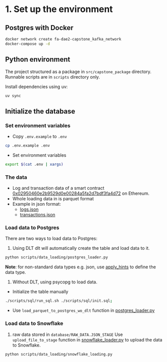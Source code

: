 # 1. Set up the environment

## Postgres with Docker

```bash
docker network create fa-dae2-capstone_kafka_network
docker-compose up -d
```
## Python environment
The project structured as a package in `src/capstone_package` directory. Runnable scripts are in `scripts` directory only.

Install dependencies using uv:
```bash
uv sync
```

## Initialize the database

### Set environment variables

- Copy `.env.example` to `.env`
```bash
cp .env.example .env
```
- Set environment variables
```bash
export $(cat .env | xargs)
```

### The data
- Log and transaction data of a smart contract [0x02950460e2b9529d0e00284a5fa2d7bdf3fa4d72](https://etherscan.io/address/0x02950460e2b9529d0e00284a5fa2d7bdf3fa4d72) on Ethereum.
- Whole loading data in is parquet format
- Example in json format: 
  - [logs.json](data/ethereum_0x02950460e2b9529d0e00284a5fa2d7bdf3fa4d72/logs.json)
  - [transactions.json](data/ethereum_0x02950460e2b9529d0e00284a5fa2d7bdf3fa4d72/transactions.json)

### Load data to Postgres

There are two ways to load data to Postgres:

1. Using DLT
dlt will automatically create the table and load data to it.
```bash
python scripts/data_loading/postgres_loader.py
```
**Note**: for non-standard data types e.g. json, use [apply_hints](scripts/data_loading/postgres_loader.py#L28) to define the data type.

1. Without DLT, using psycopg to load data.

- Initialize the table manually
```bash
./scripts/sql/run_sql.sh ./scripts/sql/init.sql;
```

- Use `load_parquet_to_postgres_wo_dlt` function in [postgres_loader.py](scripts/data_loading/postgres_loader.py)

### Load data to Snowflake

1. raw data stored in `database/RAW_DATA.JSON_STAGE`
Use `upload_file_to_stage` function in [snowflake_loader.py](scripts/data_loading/snowflake_loader.py) to upload the data to Snowflake.
```bash
python scripts/data_loading/snowflake_loading.py
```